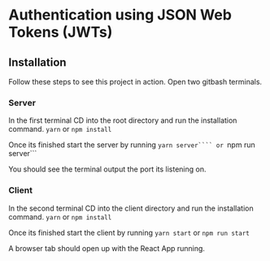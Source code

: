 # Authentication using JSON Web Tokens (JWTs)

## Installation
Follow these steps to see this project in action.
Open two gitbash terminals.

### Server
In the first terminal CD into the root directory
and run the installation command. 
```yarn```
or
```npm install```

Once its finished start the server by running 
```yarn server````
or
```npm run server```

You should see the terminal output the port its listening on.

### Client
In the second terminal CD into the client directory
and run the installation command. 
```yarn```
or
```npm install```

Once its finished start the client by running 
```yarn start```
or
```npm run start```

A browser tab should open up with the React App running.

